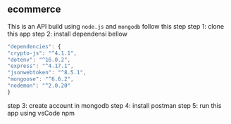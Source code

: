 ## ecommerce

This is an API build using `node.js` and `mongodb`
follow this step
step 1: clone this app
step 2: install dependensi bellow

```javascript
"dependencies": {
"crypto-js": "^4.1.1",
"dotenv": "^16.0.2",
"express": "^4.17.1",
"jsonwebtoken": "^8.5.1",
"mongoose": "^6.6.2",
"nodemon": "^2.0.20"
}
```

step 3: create account in mongodb
step 4: install postman
step 5: run this app using vsCode npm
